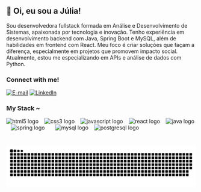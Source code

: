 ## 👋 Oi, eu sou a Júlia!

Sou desenvolvedora fullstack formada em Análise e Desenvolvimento de Sistemas, apaixonada por tecnologia e inovação. Tenho experiência em desenvolvimento backend com Java, Spring Boot e MySQL, além de habilidades em frontend com React. Meu foco é criar soluções que façam a diferença, especialmente em projetos que promovem impacto social. Atualmente, estou me especializando em APIs e análise de dados com Python.

<h3 align="left">Connect with me!</h3>

[![E-mail](https://img.shields.io/badge/-Email-000?style=for-the-badge&logo=microsoft-outlook&logoColor=FF00F6&color:FFF)](mailto:jrhuliafy@gmail.com)
[![LinkedIn](https://img.shields.io/badge/-LinkedIn-000?style=for-the-badge&logo=linkedin&logoColor=FF00F6&color:FFF)](https://www.linkedin.com/in/juyoonp/)



<h3 align="left">My Stack ~</h3>

<div align="left">
  <img src="https://cdn.jsdelivr.net/gh/devicons/devicon/icons/html5/html5-original.svg" height="25" alt="html5 logo"  />
  <img width="8" />
  <img src="https://cdn.jsdelivr.net/gh/devicons/devicon/icons/css3/css3-original.svg" height="25" alt="css3 logo"  />
  <img width="8" />
  <img src="https://cdn.jsdelivr.net/gh/devicons/devicon/icons/javascript/javascript-plain.svg" height="25" alt="javascript logo"  />
  <img width="8" />
  <img src="https://cdn.jsdelivr.net/gh/devicons/devicon/icons/react/react-original.svg" height="25" alt="react logo"  />
  <img width="8" />
  <img src="https://cdn.jsdelivr.net/gh/devicons/devicon/icons/java/java-original.svg" height="25" alt="java logo"  />
  <img width="8" />
  <img src="https://cdn.jsdelivr.net/gh/devicons/devicon/icons/spring/spring-original.svg" height="25" alt="spring logo"  />
  <img width="8" />  
  <img width="8" />
  <img src="https://cdn.jsdelivr.net/gh/devicons/devicon/icons/mysql/mysql-original.svg" height="25" alt="mysql logo"  />
  <img width="8" />
  <img src="https://cdn.jsdelivr.net/gh/devicons/devicon/icons/postgresql/postgresql-original.svg" height="25" alt="postgresql logo"  />
  <img width="8" />
</div>

#


<picture align="center">
  <source media="(prefers-color-scheme: dark)" srcset="https://raw.githubusercontent.com/Julia0126/Julia0126/output/github-contribution-grid-snake-dark.svg">
  <source media="(prefers-color-scheme: light)" srcset="https://raw.githubusercontent.com/Julia0126/Julia0126/output/github-contribution-grid-snake-dark.svg">
  <img align="center" alt="github contribution grid snake animation" src="https://raw.githubusercontent.com/Julia0126/Julia0126/output/github-contribution-grid-snake.svg">
</picture>
